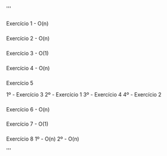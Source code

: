 '''
###
Exercício 1 - O(n)

###
Exercício 2 - O(n)

###
Exercício 3 - O(1)

###
Exercício 4 - O(n)

###
Exercício 5

1º - Exercício 3
2º - Exercício 1
3º - Exercício 4
4º - Exercício 2

###
Exercício 6 - O(n)

###
Exercício 7 - O(1)

###
Exercício 8
1º - O(n)
2º - O(n)


'''